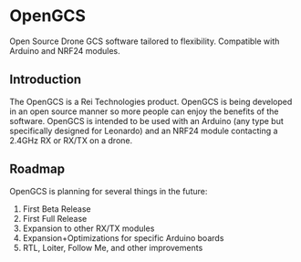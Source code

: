 # OpenGCS
Open Source Drone GCS software tailored to flexibility. Compatible with Arduino and NRF24 modules.

## Introduction
The OpenGCS is a Rei Technologies product. OpenGCS is being developed in an open source manner so more people can enjoy the benefits of the software. OpenGCS is intended to be used with an Arduino (any type but specifically designed for Leonardo) and an NRF24 module contacting a 2.4GHz RX or RX/TX on a drone.

## Roadmap
OpenGCS is planning for several things in the future:
1. First Beta Release
2. First Full Release
3. Expansion to other RX/TX modules
4. Expansion+Optimizations for specific Arduino boards
5. RTL, Loiter, Follow Me, and other improvements
